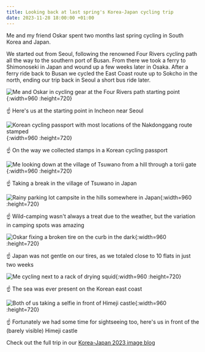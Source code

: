 ```yaml
---
title: Looking back at last spring's Korea-Japan cycling trip
date: 2023-11-28 18:00:00 +01:00
---
```


Me and my friend Oskar spent two months last spring cycling in South Korea and Japan.

<!-- more -->

We started out from Seoul, following the renowned Four Rivers cycling path all the way to the southern port of Busan.
From there we took a ferry to Shimonoseki in Japan and wound up a few weeks later in Osaka.
After a ferry ride back to Busan we cycled the East Coast route up to Sokcho in the north, ending our trip back in Seoul a short bus ride later.

![Me and Oskar in cycling gear at the Four Rivers path starting point](/media/2023-11/korea-japan-2023-looking-back/IMG_0789.jpg){:width=960 :height=720}

☝️ Here's us at the starting point in Incheon near Seoul

![Korean cycling passport with most locations of the Nakdonggang route stamped](/media/2023-11/korea-japan-2023-looking-back/IMG_20230401_103929.jpg){:width=960 :height=720}

☝️ On the way we collected stamps in a Korean cycling passport

![Me looking down at the village of Tsuwano from a hill through a torii gate](/media/2023-11/korea-japan-2023-looking-back/IMG_20230406_140702.jpg){:width=960 :height=720}

☝️ Taking a break in the village of Tsuwano in Japan

![Rainy parking lot campsite in the hills somewhere in Japan](/media/2023-11/korea-japan-2023-looking-back/IMG_20230407_102747.jpg){:width=960 :height=720}

☝️ Wild-camping wasn't always a treat due to the weather, but the variation in camping spots was amazing

![Oskar fixing a broken tire on the curb in the dark](/media/2023-11/korea-japan-2023-looking-back/IMG_1294.jpg){:width=960 :height=720}

☝️ Japan was not gentle on our tires, as we totaled close to 10 flats in just two weeks

![Me cycling next to a rack of drying squid](/media/2023-11/korea-japan-2023-looking-back/IMG_20230427_113256.jpg){:width=960 :height=720}

☝️ The sea was ever present on the Korean east coast

![Both of us taking a selfie in front of Himeji castle](/media/2023-11/korea-japan-2023-looking-back/IMG_1584.jpg){:width=960 :height=720}

☝️ Fortunately we had some time for sightseeing too, here's us in front of the (barely visible) Himeji castle

Check out the full trip in our [Korea-Japan 2023 image blog](https://korea-2023.aapo.kii.so)
